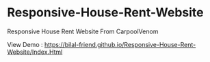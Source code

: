 # Responsive-House-Rent-Website

Responsive House Rent Website From CarpoolVenom

View Demo : https://bilal-friend.github.io/Responsive-House-Rent-Website/Index.Html
